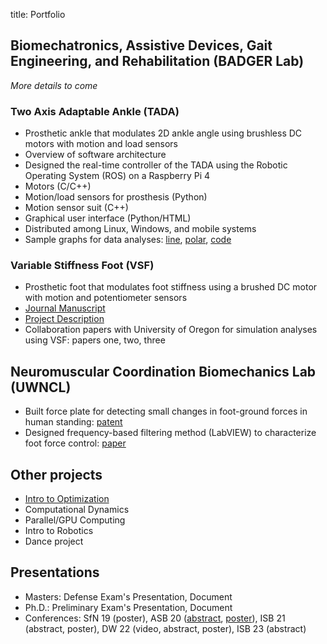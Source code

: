 title: Portfolio

## Biomechatronics, Assistive Devices, Gait Engineering, and Rehabilitation (BADGER Lab)
*More details to come*
### Two Axis Adaptable Ankle (TADA)
* Prosthetic ankle that modulates 2D ankle angle using brushless DC motors with motion and load sensors
* Overview of software architecture
* Designed the real-time controller of the TADA using the Robotic Operating System (ROS) on a Raspberry Pi 4
* Motors (C/C++)
* Motion/load sensors for prosthesis (Python)
* Motion sensor suit (C++)
* Graphical user interface (Python/HTML) 
* Distributed among Linux, Windows, and mobile systems
* Sample graphs for data analyses: [line](https://www.kieran-nichols.com/sample-line-plot-for-tada-data.html), [polar](https://www.kieran-nichols.com/sample-polar-plot-for-tada-data.html), [code](https://github.com/kieran-nichols/catkin_ws_remote/blob/main/data/for_bags/bag_proccessing_kn.py)
### Variable Stiffness Foot (VSF)
* Prosthetic foot that modulates foot stiffness using a brushed DC motor with motion and potentiometer sensors
* [Journal Manuscript](https://authors.elsevier.com/a/1gTp74-6-e4tq)
* [Project Description](https://www.kieran-nichols.com/vsf-publication-post.html)
* Collaboration papers with University of Oregon for simulation analyses using VSF: papers one, two, three
## Neuromuscular Coordination Biomechanics Lab (UWNCL)
* Built force plate for detecting small changes in foot-ground forces in human standing: [patent](https://patentimages.storage.googleapis.com/00/2c/cb/07a8d3c419e81c/US20180132777A1.pdf)
* Designed frequency-based filtering method (LabVIEW) to characterize foot force control: [paper](https://doi.org/10.1016/j.jbiomech.2018.11.039)
## Other projects
* [Intro to Optimization](https://nbviewer.org/urls/laurentlessard.com/teaching/cs524/project/Spring2018/DawsonDillsNichols.ipynb)
* Computational Dynamics
* Parallel/GPU Computing
* Intro to Robotics
* Dance project
## Presentations
* Masters: Defense Exam's Presentation, Document
* Ph.D.: Preliminary Exam's Presentation, Document
* Conferences: SfN 19 (poster), ASB 20 ([abstract](https://github.com/kieran-nichols/kieran-nichols.github.io/blob/main/content/docs/AS2020_poster.pdf), 
[poster](https://github.com/kieran-nichols/kieran-nichols.github.io/blob/main/content/docs/Nichols_ASB_2020_Abstract_v01_KN.pdf)), 
ISB 21 (abstract, poster), DW 22 (video, abstract, poster), ISB 23 (abstract)
    